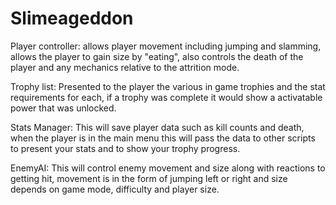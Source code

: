 # Slimeageddon
Player controller: allows player movement including jumping and slamming, allows the player to gain size by "eating", also controls the death of the player and any mechanics relative to the attrition mode.


Trophy list: Presented to the player the various in game trophies and the stat requirements for each, if a trophy was complete it would show a activatable power that was unlocked.


Stats Manager: This will save player data such as kill counts and death, when the player is in the main menu this will pass the data to other scripts to present your stats and to show your trophy progress.


EnemyAI: This will control enemy movement and size along with reactions to getting hit, movement is in the form of jumping left or right and size depends on game mode, difficulty and player size.
